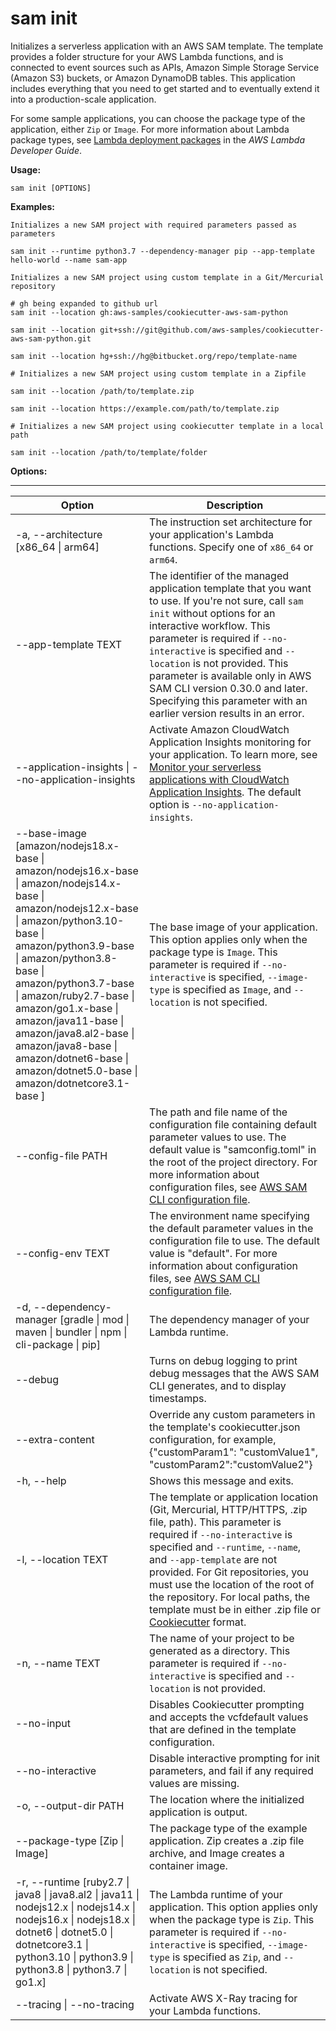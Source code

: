 # sam init<a name="sam-cli-command-reference-sam-init"></a>

Initializes a serverless application with an AWS SAM template\. The template provides a folder structure for your AWS Lambda functions, and is connected to event sources such as APIs, Amazon Simple Storage Service \(Amazon S3\) buckets, or Amazon DynamoDB tables\. This application includes everything that you need to get started and to eventually extend it into a production\-scale application\.

For some sample applications, you can choose the package type of the application, either `Zip` or `Image`\. For more information about Lambda package types, see [Lambda deployment packages](https://docs.aws.amazon.com/lambda/latest/dg/gettingstarted-package.html) in the *AWS Lambda Developer Guide*\.

**Usage:**

```
sam init [OPTIONS]
```

**Examples:**

```
Initializes a new SAM project with required parameters passed as parameters

sam init --runtime python3.7 --dependency-manager pip --app-template hello-world --name sam-app

Initializes a new SAM project using custom template in a Git/Mercurial repository

# gh being expanded to github url
sam init --location gh:aws-samples/cookiecutter-aws-sam-python

sam init --location git+ssh://git@github.com/aws-samples/cookiecutter-aws-sam-python.git

sam init --location hg+ssh://hg@bitbucket.org/repo/template-name

# Initializes a new SAM project using custom template in a Zipfile

sam init --location /path/to/template.zip

sam init --location https://example.com/path/to/template.zip

# Initializes a new SAM project using cookiecutter template in a local path

sam init --location /path/to/template/folder
```

**Options:**


****  

| Option | Description | 
| --- | --- | 
| \-a, \-\-architecture \[x86\_64 \| arm64\] |  The instruction set architecture for your application's Lambda functions\. Specify one of `x86_64` or `arm64`\.  | 
| \-\-app\-template TEXT |  The identifier of the managed application template that you want to use\. If you're not sure, call `sam init` without options for an interactive workflow\. This parameter is required if `--no-interactive` is specified and `--location` is not provided\. This parameter is available only in AWS SAM CLI version 0\.30\.0 and later\. Specifying this parameter with an earlier version results in an error\.  | 
| \-\-application\-insights \| \-\-no\-application\-insights |   Activate Amazon CloudWatch Application Insights monitoring for your application\. To learn more, see [Monitor your serverless applications with CloudWatch Application Insights](monitor-app-insights.md)\.   The default option is `--no-application-insights`\.   | 
| \-\-base\-image \[amazon/nodejs18\.x\-base \| amazon/nodejs16\.x\-base \| amazon/nodejs14\.x\-base \| amazon/nodejs12\.x\-base \| amazon/python3\.10\-base \| amazon/python3\.9\-base \| amazon/python3\.8\-base \| amazon/python3\.7\-base \| amazon/ruby2\.7\-base \| amazon/go1\.x\-base \| amazon/java11\-base \| amazon/java8\.al2\-base \| amazon/java8\-base \| amazon/dotnet6\-base \| amazon/dotnet5\.0\-base \| amazon/dotnetcore3\.1\-base \] |  The base image of your application\. This option applies only when the package type is `Image`\. This parameter is required if `--no-interactive` is specified, `--image-type` is specified as `Image`, and `--location` is not specified\.  | 
| \-\-config\-file PATH | The path and file name of the configuration file containing default parameter values to use\. The default value is "samconfig\.toml" in the root of the project directory\. For more information about configuration files, see [AWS SAM CLI configuration file](serverless-sam-cli-config.md)\. | 
| \-\-config\-env TEXT | The environment name specifying the default parameter values in the configuration file to use\. The default value is "default"\. For more information about configuration files, see [AWS SAM CLI configuration file](serverless-sam-cli-config.md)\. | 
| \-d, \-\-dependency\-manager \[gradle \| mod \| maven \| bundler \| npm \| cli\-package \| pip\] | The dependency manager of your Lambda runtime\. | 
| \-\-debug | Turns on debug logging to print debug messages that the AWS SAM CLI generates, and to display timestamps\. | 
| \-\-extra\-content | Override any custom parameters in the template's cookiecutter\.json configuration, for example, \{"customParam1": "customValue1", "customParam2":"customValue2"\} | 
| \-h, \-\-help | Shows this message and exits\. | 
| \-l, \-\-location TEXT |  The template or application location \(Git, Mercurial, HTTP/HTTPS, \.zip file, path\)\. This parameter is required if `--no-interactive` is specified and `--runtime`, `--name`, and `--app-template` are not provided\. For Git repositories, you must use the location of the root of the repository\. For local paths, the template must be in either \.zip file or [Cookiecutter](https://cookiecutter.readthedocs.io/en/latest/README.html) format\.  | 
| \-n, \-\-name TEXT |  The name of your project to be generated as a directory\. This parameter is required if `--no-interactive` is specified and `--location` is not provided\.  | 
| \-\-no\-input | Disables Cookiecutter prompting and accepts the vcfdefault values that are defined in the template configuration\. | 
| \-\-no\-interactive | Disable interactive prompting for init parameters, and fail if any required values are missing\. | 
| \-o, \-\-output\-dir PATH | The location where the initialized application is output\. | 
| \-\-package\-type \[Zip \| Image\] | The package type of the example application\. Zip creates a \.zip file archive, and Image creates a container image\. | 
| \-r, \-\-runtime \[ruby2\.7 \| java8 \| java8\.al2 \| java11 \| nodejs12\.x \| nodejs14\.x \| nodejs16\.x \| nodejs18\.x \| dotnet6 \| dotnet5\.0 \| dotnetcore3\.1 \| python3\.10 \| python3\.9 \| python3\.8 \| python3\.7 \| go1\.x\] |  The Lambda runtime of your application\. This option applies only when the package type is `Zip`\. This parameter is required if `--no-interactive` is specified, `--image-type` is specified as `Zip`, and `--location` is not specified\.  | 
| \-\-tracing \| \-\-no\-tracing | Activate AWS X\-Ray tracing for your Lambda functions\. | 